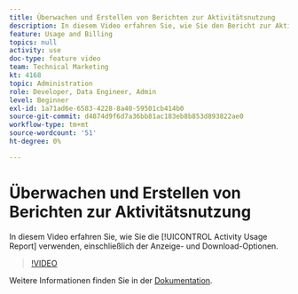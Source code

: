 ```yaml
---
title: Überwachen und Erstellen von Berichten zur Aktivitätsnutzung
description: In diesem Video erfahren Sie, wie Sie den Bericht zur Aktivitätsnutzung verwenden, einschließlich der Anzeige- und Download-Optionen.
feature: Usage and Billing
topics: null
activity: use
doc-type: feature video
team: Technical Marketing
kt: 4168
topic: Administration
role: Developer, Data Engineer, Admin
level: Beginner
exl-id: 1a71ad6e-6583-4228-8a40-59501cb414b0
source-git-commit: d4874d9f6d7a36bb81ac183eb8b853d893822ae0
workflow-type: tm+mt
source-wordcount: '51'
ht-degree: 0%

---
```


# Überwachen und Erstellen von Berichten zur Aktivitätsnutzung

In diesem Video erfahren Sie, wie Sie die [!UICONTROL Activity Usage Report] verwenden, einschließlich der Anzeige- und Download-Optionen.

>[!VIDEO](https://video.tv.adobe.com/v/31443/?quality=12)

Weitere Informationen finden Sie in der [Dokumentation](https://experienceleague.adobe.com/docs/audience-manager/user-guide/features/administration/activity-usage-reporting.html?lang=de).

